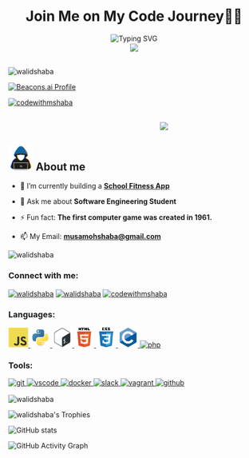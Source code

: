 <h1 align="center"> Join Me on My Code Journey👨‍💻 </h1>
<div align="center">
<img src="https://readme-typing-svg.herokuapp.com?font=Roboto&weight=700&size=25&pause=1000&color=0000FF&random=false&width=435&lines=Hi+There+i'm+Musa+Shaba;Frontend+Dev+-%3E+Full+Stack+Developer;Problem+Solver" alt="Typing SVG" />
</div>


<div align="center">
   <a  href = "https://youtu.be/ruawVE5GwM8">
<img align = "center" src = "https://cdn.discordapp.com/attachments/1131513718363127919/1134424542027206656/ezgif.com-optimize.gif" />
   </a>
</div>

<br>

<p align="left"> <img src="https://komarev.com/ghpvc/?username=walidshaba&label=Profile%20views&color=0e75b6&style=flat" alt="walidshaba" /> </p>

[![Beacons.ai Profile](https://img.shields.io/badge/About_Me-mshaba-9cf?style=for-the-badge&logo=beacons&color=blue)](https://musashaba-1490d.web.app/)

<p align="left"> <a href="https://twitter.com/codewithmshaba" target="blank"><img src="https://img.shields.io/twitter/follow/codewithmshaba?logo=twitter&style=for-the-badge" alt="codewithmshaba" /></a> </p>

<br>

<!-- <iframe src="https://giphy.com/embed/RbDKaczqWovIugyJmW" width="480" height="270" frameBorder="0" class="giphy-embed" allowFullScreen></iframe><p><a href="https://giphy.com/gifs/looneytunesworldofmayhem-world-of-mayhem-looney-tunes-ltwom-RbDKaczqWovIugyJmW">via GIPHY</a></p> -->

<div align="right">
  <img align="right" src="https://giphy.com/embed/RbDKaczqWovIugyJmW" width="200px"/>
</div>
<br>

## <picture><img src = "https://github.com/0xAbdulKhalid/0xAbdulKhalid/raw/main/assets/mdImages/about_me.gif" width = 50px></picture> **About me**

- 🔭 I’m currently building a [**School Fitness App**](https://github.com/walidshaba/Sun-Fitness)

- 💬 Ask me about **Software Engineering Student**

- ⚡ Fun fact: **The first computer game was created in 1961.**

- 📫 My Email: **musamohshaba@gmail.com**

 <p align="left">
  <img src="https://github-readme-streak-stats.herokuapp.com/?user=walidshaba&theme=algolia" alt="walidshaba" />
</p>

<h3 align="left">Connect with me:</h3>
<p align="left">
<a href="https://twitter.com/codewithmshaba" target="blank"><img align="center" src="https://raw.githubusercontent.com/rahuldkjain/github-profile-readme-generator/master/src/images/icons/Social/twitter.svg" alt="walidshaba" height="30" width="40" /></a>
<a href="https://www.linkedin.com/in/musa-shaba-742426224/" target="blank"><img align="center" src="https://raw.githubusercontent.com/rahuldkjain/github-profile-readme-generator/master/src/images/icons/Social/linked-in-alt.svg" alt="walidshaba" height="30" width="40" /></a>
<a href="https://www.instagram.com/codewithmshaba" target="_blank"><img align="center" src="https://raw.githubusercontent.com/rahuldkjain/github-profile-readme-generator/master/src/images/icons/Social/instagram.svg" alt="codewithmshaba" height="30" width="40" /></a>
</p>

<h3 align="left">Languages:</h3>
<p align="left">
  <a href="https://developer.mozilla.org/en-US/docs/Web/JavaScript" target="_blank" rel="noreferrer">
    <img src="https://raw.githubusercontent.com/devicons/devicon/master/icons/javascript/javascript-original.svg" alt="javascript" width="40" height="40"/>
  </a>
  <a href="https://www.python.org" target="_blank" rel="noreferrer">
    <img src="https://raw.githubusercontent.com/devicons/devicon/master/icons/python/python-original.svg" alt="python" width="40" height="40"/>
  </a>
  <a href="https://en.wikipedia.org/wiki/Bash_(Unix_shell)" target="_blank" rel="noreferrer">
    <img src="https://raw.githubusercontent.com/devicons/devicon/master/icons/bash/bash-original.svg" alt="shell" width="40" height="40"/>
  </a>
  <a href="https://www.w3schools.com/html/" target="_blank" rel="noreferrer">
    <img src="https://raw.githubusercontent.com/devicons/devicon/master/icons/html5/html5-original-wordmark.svg" alt="html5" width="40" height="40"/>
  </a>
  <a href="https://www.w3schools.com/css/" target="_blank" rel="noreferrer">
    <img src="https://raw.githubusercontent.com/devicons/devicon/master/icons/css3/css3-original-wordmark.svg" alt="css3" width="40" height="40"/>
  </a>
  <a href="https://www.cprogramming.com/" target="_blank" rel="noreferrer">
    <img src="https://raw.githubusercontent.com/devicons/devicon/master/icons/c/c-original.svg" alt="c" width="40" height="40"/>
  </a>
   <a href="https://www.php.net/" target="_blank" rel="noreferrer">
    <img src="https://w7.pngwing.com/pngs/751/3/png-transparent-logo-php-html-others-text-trademark-logo-thumbnail.png" alt="php" width="40" height="40"/>
  </a>
</p>

<h3 align="left">Tools:</h3>
<p align="left">
  <a href="https://git-scm.com/" target="_blank" rel="noreferrer">
    <img src="https://www.vectorlogo.zone/logos/git-scm/git-scm-icon.svg" alt="git" width="40" height="40"/>
  </a>
  <a href="https://code.visualstudio.com/" target="_blank" rel="noreferrer">
    <img src="https://www.vectorlogo.zone/logos/visualstudio_code/visualstudio_code-icon.svg" alt="vscode" width="40" height="40"/>
  </a>
  <a href="https://www.docker.com/" target="_blank" rel="noreferrer">
    <img src="https://www.vectorlogo.zone/logos/docker/docker-icon.svg" alt="docker" width="40" height="40"/>
  </a>
  <a href="https://slack.com/" target="_blank" rel="noreferrer">
    <img src="https://www.vectorlogo.zone/logos/slack/slack-icon.svg" alt="slack" width="40" height="40"/>
  </a>

  <a href="https://www.vagrantup.com/" target="_blank" rel="noreferrer">
    <img src="https://www.vectorlogo.zone/logos/vagrantup/vagrantup-icon.svg" alt="vagrant" width="40" height="40"/>
  </a>
  <a href="https://github.com/" target="_blank" rel="noreferrer">
    <img src="https://www.vectorlogo.zone/logos/github/github-icon.svg" alt="github" width="40" height="40"/>
  </a>
</p>

<p align="left">
   <img align="center" src="https://github-readme-stats.vercel.app/api/top-langs?username=walidshaba&theme=algolia&show_icons=true&locale=en&layout=compact" alt="walidshaba" />
</p>

<p align="left">
  <img src="https://github-profile-trophy.vercel.app/?username=walidshaba&theme=algolia&column=3&row=2&margin-w=15&margin-h=15&no-bg=false" alt="walidshaba's Trophies" />
</p>

![GitHub stats](https://github-readme-stats.vercel.app/api?username=walidshaba&theme=algolia&show_icons=true&count_private=true&hide_title=true)

 <img src="https://github-readme-activity-graph.vercel.app/graph?username=walidshaba&theme=high-contrast&height=250" alt="GitHub Activity Graph">
